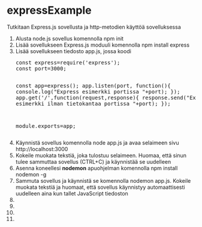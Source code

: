 # expressExample

Tutkitaan Express.js sovellusta ja http-metodien käyttöä sovelluksessa

<ol>
<li>Alusta node.js sovellus komennolla npm init</li>
<li>Lisää sovellukseen Express.js moduuli komennolla npm install express</li>
<li>Lisää sovellukseen tiedosto app.js, jossa koodi 
<pre>
const express=require('express');
const port=3000;

const app=express();
app.listen(port, function(){
    console.log("Express esimerkki portissa "+port);
});
app.get('/',function(request,response){
    response.send("Express API esimerkki ilman tietokantaa portissa "+port);
});

module.exports=app;
</pre>
</li>
<li>Käynnistä sovellus komennolla node app.js ja avaa selaimeen sivu http://localhost:3000</li>
<li>Kokeile muokata tekstiä, joka tulostuu selaimeen. Huomaa, että sinun tulee sammuttaa sovellus (CTRL+C) ja käynnistää se uudelleen</li>
<li>Asenna koneellesi <b>nodemon</b> apuohjelman komennolla npm install nodemon -g </li>
<li>Sammuta sovellus ja käynnistä se komennolla nodemon app.js. Kokeile muokata tekstiä ja huomaat, että sovellus käynnistyy automaattisesti uudelleen aina kun tallet JavaScript tiedoston</li>
<li></li>
<li></li>
<li></li>
<li></li>
</ol>